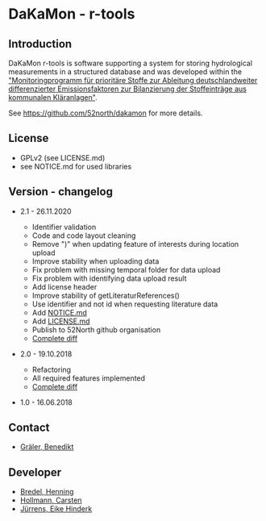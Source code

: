 # DaKaMon - r-tools

## Introduction

DaKaMon r-tools is software supporting a system for storing hydrological measurements in a structured database and was developed within the ["Monitoringprogramm für prioritäre Stoffe zur Ableitung deutschlandweiter differenzierter Emissionsfaktoren zur Bilanzierung der Stoffeinträge aus kommunalen Kläranlagen"](https://isww.iwg.kit.edu/607_2201.php).

See https://github.com/52north/dakamon for more details.

## License

- GPLv2 (see LICENSE.md)
- see NOTICE.md for used libraries

## Version - changelog

- 2.1 - 26.11.2020

  - Identifier validation
  - Code and code layout cleaning
  - Remove ")" when updating feature of interests during location upload
  - Improve stability when uploading data
  - Fix problem with missing temporal folder for data upload
  - Fix problem with identifying data upload result
  - Add license header
  - Improve stability of getLiteraturReferences()
  - Use identifier and not id when requesting literature data
  - Add [NOTICE.md](NOTICE.md)
  - Add [LICENSE.md](LICENSE.md)
  - Publish to 52North github organisation
  - [Complete diff](./compare/v2.0...v2.1)

- 2.0 - 19.10.2018

  - Refactoring
  - All required features implemented
  - [Complete diff](./compare/v1.0...v2.0)

- 1.0 - 16.06.2018

## Contact

- [Gräler, Benedikt](mailto:b.graeler@52north.org)


## Developer

- [Bredel, Henning](mailto:h.bredel@52north.org)
- [Hollmann, Carsten](mailto:c.hollmann@52north.org)
- [Jürrens, Eike Hinderk](mailto:e.h.juerrens@52north.org)
